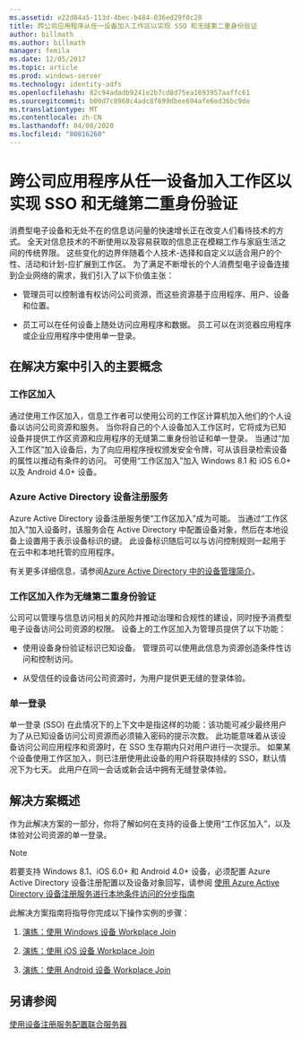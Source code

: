 ```yaml
---
ms.assetid: e22d84a5-113d-4bec-b484-036ed29f0c28
title: 跨公司应用程序从任一设备加入工作区以实现 SSO 和无缝第二重身份验证
author: billmath
ms.author: billmath
manager: femila
ms.date: 12/05/2017
ms.topic: article
ms.prod: windows-server
ms.technology: identity-adfs
ms.openlocfilehash: 82c94adadb9241e2b7cd8d75ea1693957aaffc61
ms.sourcegitcommit: b00d7c8968c4adc8f699dbee694afe6ed36bc9de
ms.translationtype: MT
ms.contentlocale: zh-CN
ms.lasthandoff: 04/08/2020
ms.locfileid: "80816260"
---
```

# <a name="join-to-workplace-from-any-device-for-sso-and-seamless-second-factor-authentication-across-company-applications"></a>跨公司应用程序从任一设备加入工作区以实现 SSO 和无缝第二重身份验证



消费型电子设备和无处不在的信息访问量的快速增长正在改变人们看待技术的方式。 全天对信息技术的不断使用以及容易获取的信息正在模糊工作与家庭生活之间的传统界限。 这些变化的边界伴随着个人技术-选择和自定义以适合用户的个性、活动和计划-应扩展到工作区。 为了满足不断增长的个人消费型电子设备连接到企业网络的需求，我们引入了以下价值主张：

-   管理员可以控制谁有权访问公司资源，而这些资源基于应用程序、用户、设备和位置。

-   员工可以在任何设备上随处访问应用程序和数据。 员工可以在浏览器应用程序或企业应用程序中使用单一登录。

## <a name="key-concepts-introduced-in-the-solution"></a>在解决方案中引入的主要概念

### <a name="workplace-join"></a>工作区加入
通过使用工作区加入，信息工作者可以使用公司的工作区计算机加入他们的个人设备以访问公司资源和服务。 当你将自己的个人设备加入工作区时，它将成为已知设备并提供工作区资源和应用程序的无缝第二重身份验证和单一登录。 当通过“加入工作区”加入设备后，为了向应用程序授权颁发安全令牌，可从该目录检索设备的属性以推动有条件的访问。 可使用“工作区加入”加入 Windows 8.1 和 iOS 6.0+ 以及 Android 4.0+ 设备。

### <a name="azure-active-directory-device-registration-service"></a><a name="BKMK_DRS"></a>Azure Active Directory 设备注册服务
Azure Active Directory 设备注册服务使“工作区加入”成为可能。 当通过“工作区加入”加入设备时，该服务会在 Active Directory 中配置设备对象，然后在本地设备上设置用于表示设备标识的键。 此设备标识随后可以与访问控制规则一起用于在云中和本地托管的应用程序。

有关更多详细信息，请参阅[Azure Active Directory 中的设备管理简介](https://docs.microsoft.com/azure/active-directory/device-management-introduction)。

### <a name="workplace-join-as-a-seamless-second-factor-authentication"></a>工作区加入作为无缝第二重身份验证
公司可以管理与信息访问相关的风险并推动治理和合规性的建设，同时授予消费型电子设备访问公司资源的权限。 设备上的工作区加入为管理员提供了以下功能：

-   使用设备身份验证标识已知设备。 管理员可以使用此信息为资源创造条件性访问和控制访问。

-   从受信任的设备访问公司资源时，为用户提供更无缝的登录体验。

### <a name="single-sign-on"></a>单一登录
单一登录 (SSO) 在此情况下的上下文中是指这样的功能：该功能可减少最终用户为了从已知设备访问公司资源而必须输入密码的提示次数。 此功能意味着从该设备访问公司应用程序和资源时，在 SSO 生存期内只对用户进行一次提示。 如果某个设备使用工作区加入，则已注册使用此设备的用户将获取持续的 SSO，默认情况下为七天。 此用户在同一会话或新会话中拥有无缝登录体验。

## <a name="solution-overview"></a>解决方案概述
作为此解决方案的一部分，你将了解如何在支持的设备上使用“工作区加入”，以及体验对公司资源的单一登录。

> [!NOTE]
> 若要支持 Windows 8.1、iOS 6.0+ 和 Android 4.0+ 设备，必须配置 Azure Active Directory 设备注册配置以及设备对象回写，请参阅 [使用 Azure Active Directory 设备注册服务进行本地条件访问的分步指南](https://msdn.microsoft.com/library/azure/dn788908.aspx)

此解决方案指南将指导你完成以下操作实例的步骤：

1.  [演练：使用 Windows 设备 Workplace Join](../../ad-fs/operations/Walkthrough--Workplace-Join-with-a-Windows-Device.md)

2.  [演练：使用 iOS 设备 Workplace Join](../../ad-fs/operations/Walkthrough--Workplace-Join-with-an-iOS-Device.md)

3.  [演练：使用 Android 设备 Workplace Join](../../ad-fs/operations/walkthrough--workplace-join-to-an-android-device.md)

## <a name="see-also"></a>另请参阅
[使用设备注册服务配置联合服务器](../deployment/configure-a-federation-server-with-device-registration-service.md)



